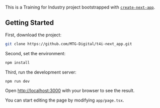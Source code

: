 This is a Training for Industry project bootstrapped with [`create-next-app`](https://github.com/vercel/next.js/tree/canary/packages/create-next-app).

## Getting Started

First, download the project:

```bash
git clone https://github.com/MTG-Digital/t4i-next_app.git
```

Second, set the environment:

```bash
npm install
```

Third, run the development server:

```bash
npm run dev
```

Open [http://localhost:3000](http://localhost:3000) with your browser to see the result.

You can start editing the page by modifying `app/page.tsx`.

